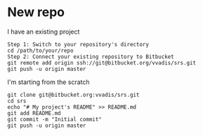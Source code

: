 # New repo
I have an existing project
````
Step 1: Switch to your repository's directory
cd /path/to/your/repo
Step 2: Connect your existing repository to Bitbucket
git remote add origin ssh://git@bitbucket.org/vvadis/srs.git
git push -u origin master
````
I'm starting from the scratch
````
git clone git@bitbucket.org:vvadis/srs.git
cd srs
echo "# My project's README" >> README.md
git add README.md
git commit -m "Initial commit"
git push -u origin master
````
